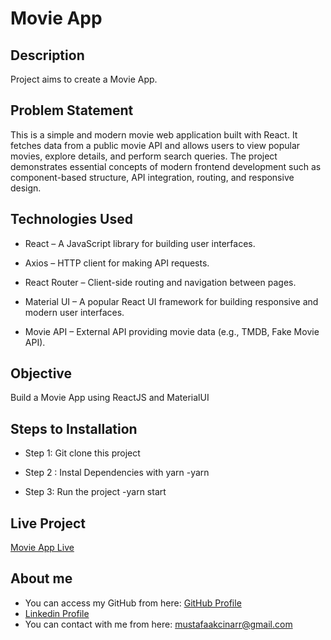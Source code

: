 # Movie App

## Description

Project aims to create a Movie App.

## Problem Statement

This is a simple and modern movie web application built with React. It fetches data from a public movie API and allows users to view popular movies, explore details, and perform search queries. The project demonstrates essential concepts of modern frontend development such as component-based structure, API integration, routing, and responsive design.

## Technologies Used

- React – A JavaScript library for building user interfaces.

- Axios –  HTTP client for making API requests.

- React Router – Client-side routing and navigation between pages.

- Material UI – A popular React UI framework for building responsive and modern user interfaces.

- Movie API – External API providing movie data (e.g., TMDB, Fake Movie API).

## Objective

Build a Movie App using ReactJS and MaterialUI

## Steps to Installation

- Step 1: Git clone this project

- Step 2 : Instal Dependencies with yarn
-yarn

- Step 3: Run the project
-yarn start

## Live Project

[Movie App Live](https://movie-app-three-hazel.vercel.app/)

## About me
- You can access my GitHub from here: [GitHub Profile](https://github.com/mustafaakcinar)
- [Linkedin Profile](https://www.linkedin.com/in/mustafaakcinar/)
- You can contact with me from here: mustafaakcinarr@gmail.com
